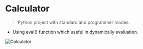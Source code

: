 # **Calculator**
> Python project with standard and programmer modes
   - Using eval() function which useful in dynamically evaluation.
  
![Calculator](https://user-images.githubusercontent.com/115734048/211109895-4c105c41-5414-477a-9f1b-0946eec6f4fc.gif)
